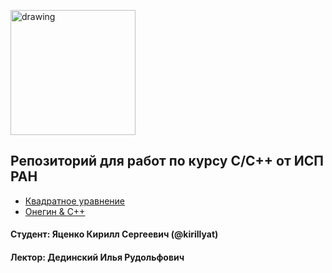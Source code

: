 <a href="https://www.ispras.ru" target="_blank"><img src="http://talisman.ispras.ru/wp-content/uploads/2019/01/logo_RU.jpg" alt="drawing" width="200"/></a>

## Репозиторий для работ по курсу С/С++ от ИСП РАН

- <a href="https://github.com/kirillyat/ISPRAS/tree/master/QuadraticEquation" target="_blank">Квадратное уравнение</a>
- <a href="https://github.com/kirillyat/ISPRAS/tree/master/Onegin" target="_blank">Онегин & C++</a>

#### Студент: Яценко Кирилл Сергеевич (@kirillyat)

#### Лектор: Дединский Илья Рудольфович


